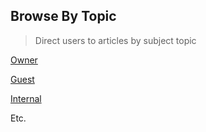 ## Browse By Topic
>Direct users to articles by subject topic

[Owner](https://jbarretta.github.io/mockup/topicOwner.html)

[Guest](https://jbarretta.github.io/mockup/topicGuest.html)

[Internal](https://jbarretta.github.io/mockup/topicInternal.html)

Etc.
